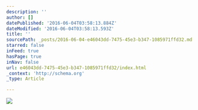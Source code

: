 ```yaml
---
description: ''
author: []
datePublished: '2016-06-04T03:58:13.884Z'
dateModified: '2016-06-04T03:58:13.593Z'
title: ''
sourcePath: _posts/2016-06-04-e46043dd-7475-45e3-b347-1085971ffd32.md
starred: false
inFeed: true
hasPage: true
inNav: false
url: e46043dd-7475-45e3-b347-1085971ffd32/index.html
_context: 'http://schema.org'
_type: Article

---
```

![](https://the-grid-user-content.s3-us-west-2.amazonaws.com/483f6935-87a7-4f12-b003-91a94d14cbf8.jpg)